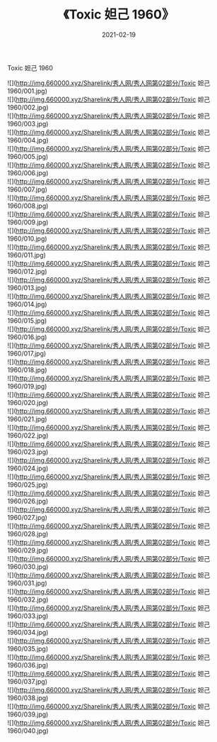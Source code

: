 ﻿---
layout: post
title:  《Toxic 妲己 1960》
date:   2021-02-19
img: http://img.660000.xyz/Sharelink/秀人网/秀人网第02部分/Toxic 妲己 1960/000.jpg
categories: [美女, 清纯, 唯美]
---

Toxic 妲己 1960

  ![](http://img.660000.xyz/Sharelink/秀人网/秀人网第02部分/Toxic 妲己 1960/001.jpg) <br> ![](http://img.660000.xyz/Sharelink/秀人网/秀人网第02部分/Toxic 妲己 1960/002.jpg) <br> ![](http://img.660000.xyz/Sharelink/秀人网/秀人网第02部分/Toxic 妲己 1960/003.jpg) <br> ![](http://img.660000.xyz/Sharelink/秀人网/秀人网第02部分/Toxic 妲己 1960/004.jpg) <br> ![](http://img.660000.xyz/Sharelink/秀人网/秀人网第02部分/Toxic 妲己 1960/005.jpg) <br> ![](http://img.660000.xyz/Sharelink/秀人网/秀人网第02部分/Toxic 妲己 1960/006.jpg) <br> ![](http://img.660000.xyz/Sharelink/秀人网/秀人网第02部分/Toxic 妲己 1960/007.jpg) <br> ![](http://img.660000.xyz/Sharelink/秀人网/秀人网第02部分/Toxic 妲己 1960/008.jpg) <br> ![](http://img.660000.xyz/Sharelink/秀人网/秀人网第02部分/Toxic 妲己 1960/009.jpg) <br> ![](http://img.660000.xyz/Sharelink/秀人网/秀人网第02部分/Toxic 妲己 1960/010.jpg) <br> ![](http://img.660000.xyz/Sharelink/秀人网/秀人网第02部分/Toxic 妲己 1960/011.jpg) <br> ![](http://img.660000.xyz/Sharelink/秀人网/秀人网第02部分/Toxic 妲己 1960/012.jpg) <br> ![](http://img.660000.xyz/Sharelink/秀人网/秀人网第02部分/Toxic 妲己 1960/013.jpg) <br> ![](http://img.660000.xyz/Sharelink/秀人网/秀人网第02部分/Toxic 妲己 1960/014.jpg) <br> ![](http://img.660000.xyz/Sharelink/秀人网/秀人网第02部分/Toxic 妲己 1960/015.jpg) <br> ![](http://img.660000.xyz/Sharelink/秀人网/秀人网第02部分/Toxic 妲己 1960/016.jpg) <br> ![](http://img.660000.xyz/Sharelink/秀人网/秀人网第02部分/Toxic 妲己 1960/017.jpg) <br> ![](http://img.660000.xyz/Sharelink/秀人网/秀人网第02部分/Toxic 妲己 1960/018.jpg) <br> ![](http://img.660000.xyz/Sharelink/秀人网/秀人网第02部分/Toxic 妲己 1960/019.jpg) <br> ![](http://img.660000.xyz/Sharelink/秀人网/秀人网第02部分/Toxic 妲己 1960/020.jpg) <br> ![](http://img.660000.xyz/Sharelink/秀人网/秀人网第02部分/Toxic 妲己 1960/021.jpg) <br> ![](http://img.660000.xyz/Sharelink/秀人网/秀人网第02部分/Toxic 妲己 1960/022.jpg) <br> ![](http://img.660000.xyz/Sharelink/秀人网/秀人网第02部分/Toxic 妲己 1960/023.jpg) <br> ![](http://img.660000.xyz/Sharelink/秀人网/秀人网第02部分/Toxic 妲己 1960/024.jpg) <br> ![](http://img.660000.xyz/Sharelink/秀人网/秀人网第02部分/Toxic 妲己 1960/025.jpg) <br> ![](http://img.660000.xyz/Sharelink/秀人网/秀人网第02部分/Toxic 妲己 1960/026.jpg) <br> ![](http://img.660000.xyz/Sharelink/秀人网/秀人网第02部分/Toxic 妲己 1960/027.jpg) <br> ![](http://img.660000.xyz/Sharelink/秀人网/秀人网第02部分/Toxic 妲己 1960/028.jpg) <br> ![](http://img.660000.xyz/Sharelink/秀人网/秀人网第02部分/Toxic 妲己 1960/029.jpg) <br> ![](http://img.660000.xyz/Sharelink/秀人网/秀人网第02部分/Toxic 妲己 1960/030.jpg) <br> ![](http://img.660000.xyz/Sharelink/秀人网/秀人网第02部分/Toxic 妲己 1960/031.jpg) <br> ![](http://img.660000.xyz/Sharelink/秀人网/秀人网第02部分/Toxic 妲己 1960/032.jpg) <br> ![](http://img.660000.xyz/Sharelink/秀人网/秀人网第02部分/Toxic 妲己 1960/033.jpg) <br> ![](http://img.660000.xyz/Sharelink/秀人网/秀人网第02部分/Toxic 妲己 1960/034.jpg) <br> ![](http://img.660000.xyz/Sharelink/秀人网/秀人网第02部分/Toxic 妲己 1960/035.jpg) <br> ![](http://img.660000.xyz/Sharelink/秀人网/秀人网第02部分/Toxic 妲己 1960/036.jpg) <br> ![](http://img.660000.xyz/Sharelink/秀人网/秀人网第02部分/Toxic 妲己 1960/037.jpg) <br> ![](http://img.660000.xyz/Sharelink/秀人网/秀人网第02部分/Toxic 妲己 1960/038.jpg) <br> ![](http://img.660000.xyz/Sharelink/秀人网/秀人网第02部分/Toxic 妲己 1960/039.jpg) <br> ![](http://img.660000.xyz/Sharelink/秀人网/秀人网第02部分/Toxic 妲己 1960/040.jpg) <br>
